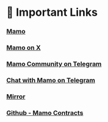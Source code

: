 # 🔗 Important Links

### [**Mamo**](https://mamo.bot/)

### [**Mamo on X**](https://x.com/Mamo_agent)

### [**Mamo Community on Telegram**](https://t.me/mamoofficialchat)

### [**Chat with Mamo on Telegram**](https://t.me/MamoAIbot)

### [**Mirror**](https://mirror.xyz/mamoagent.eth)

### [**Github - Mamo Contracts**](https://github.com/moonwell-fi/mamo-contracts)
